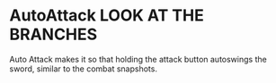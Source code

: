 # AutoAttack LOOK AT THE BRANCHES
Auto Attack makes it so that holding the attack button autoswings the sword, similar to the combat snapshots.

